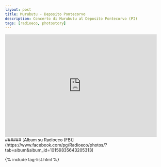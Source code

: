 ```yaml
---
layout: post
title: Murubutu - Deposito Pontecorvo
description: Concerto di Murubutu al Deposito Pontecorvo (PI)
tags: [radioeco, photostory]
---
```


<div class="media-container">
<iframe src="https://www.facebook.com/plugins/post.php?href=https%3A%2F%2Fwww.facebook.com%2FRadioeco%2Fphotos%2Fa.10159835643205313%2F10159835643720313%2F%3Ftype%3D3&width=500" width="500" height="338" style="border:none;overflow:hidden" scrolling="no" frameborder="0" allowTransparency="true" allow="encrypted-media"></iframe>
</div>
###### [Album su Radioeco (FB)](https://www.facebook.com/pg/Radioeco/photos/?tab=album&album_id=10159835643205313)
<br>

{% include tag-list.html %}
